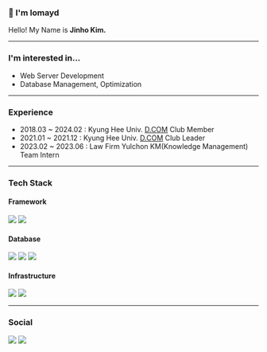 ### 👋 I'm lomayd
Hello! My Name is **Jinho Kim.**

---

### I'm interested in...
- Web Server Development
- Database Management, Optimization

---

### Experience
- 2018.03 ~ 2024.02 : Kyung Hee Univ. [D.COM](https://github.com/Dcom-KHU) Club Member
- 2021.01 ~ 2021.12 : Kyung Hee Univ. [D.COM](https://github.com/Dcom-KHU) Club Leader
- 2023.02 ~ 2023.06 : Law Firm Yulchon KM(Knowledge Management) Team Intern

---

### Tech Stack

#### Framework
<a><img src="https://img.shields.io/badge/Spring-6DB33F?style=for-the-badge&logo=spring&logoColor=ffffff"></a>
<a><img src="https://img.shields.io/badge/springboot-6DB33F?style=for-the-badge&logo=springboot&logoColor=ffffff"></a>

#### Database
<a><img src="https://img.shields.io/badge/MySQL-4479A1?style=for-the-badge&logo=MySQL&logoColor=ffffff"/></a>
<a><img src="https://img.shields.io/badge/Microsoft%20SQL%20Server-CC2927?style=for-the-badge&logo=microsoft%20sql%20server&logoColor=ffffff"/></a>
<a><img src="https://img.shields.io/badge/MongoDB-6DB33F?style=for-the-badge&logo=MongoDB&logoColor=ffffff"/></a>

#### Infrastructure
<a><img src="https://img.shields.io/badge/Docker-2496ED?style=for-the-badge&logo=Docker&logoColor=ffffff"/></a>
<a><img src="https://img.shields.io/badge/Amazon%20AWS-232F3E?style=for-the-badge&logo=Amazon%20AWS&logoColor=ffffff"/></a>

---

### Social
<a href="https://lomayd.github.io/"><img src="https://img.shields.io/badge/github%20pages-121013?style=for-the-badge&logo=github&logoColor=ffffff"/></a>
<a href="mailto:jinho10167@gmail.com"><img src="https://img.shields.io/badge/Gmail-D14836?style=for-the-badge&logo=gmail&logoColor=ffffff"/></a>